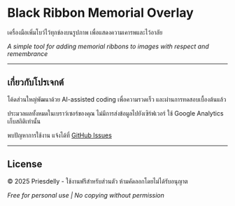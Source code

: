 # Black Ribbon Memorial Overlay

เครื่องมือเพิ่มโบว์ไว้ทุกข์ลงบนรูปภาพ เพื่อแสดงความเคารพและไว้อาลัย

*A simple tool for adding memorial ribbons to images with respect and remembrance*

---

## เกี่ยวกับโปรเจกต์

โค้ดส่วนใหญ่พัฒนาด้วย AI-assisted coding เพื่อความรวดเร็ว และผ่านการทดสอบเบื้องต้นแล้ว

ประมวลผลทั้งหมดในเบราว์เซอร์ของคุณ ไม่มีการส่งข้อมูลไปยังเซิร์ฟเวอร์ ใช้ Google Analytics เก็บสถิติเท่านั้น

พบปัญหาการใช้งาน แจ้งได้ที่ [GitHub Issues](https://github.com/priesdelly/blackribbon/issues)

---

## License

© 2025 Priesdelly - ใช้งานฟรีสำหรับส่วนตัว ห้ามคัดลอกโดยไม่ได้รับอนุญาต

*Free for personal use | No copying without permission*
